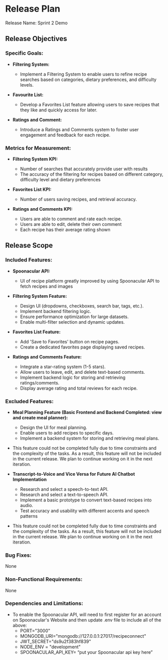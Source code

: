# Release Plan


Release Name: Sprint 2 Demo


## Release Objectives
### Specific Goals:
- <b>Filtering System:</b>
  - Implement a Filtering System to enable users to refine recipe searches based on categories, dietary preferences, and difficulty levels. 


- <b>Favourite List:</b>
  - Develop a Favorites List feature allowing users to save recipes that they like and quickly access for later. 


- <b>Ratings and Comment:</b>
  - Introduce a Ratings and Comments system to foster user engagement and feedback for each recipe.


### Metrics for Measurement:
- <b>Filtering System KPI:</b>
  - Number of searches that accurately provide user with results
  - The accuracy of the filtering for recipes based on different category, difficulty level and dietary preferences


- <b>Favorites List KPI:</b>
  - Number of users saving recipes, and retrieval accuracy.


- <b>Ratings and Comments KPI:</b>
  - Users are able to comment and rate each recipe.
  - Users are able to edit, delete their own comment
  - Each recipe has their average rating shown


## Release Scope
### Included Features:


- <b>Spoonacular API:</b>
  - UI of recipe platform greatly improved by using Spoonacular API to fetch recipes and images


- <b>Filtering System Feature:</b>
  - Design UI (dropdowns, checkboxes, search bar, tags, etc.).
  - Implement backend filtering logic.
  - Ensure performance optimization for large datasets.
  - Enable multi-filter selection and dynamic updates.


- <b>Favorites List Feature:</b>
  - Add 'Save to Favorites' button on recipe pages.
  - Create a dedicated favorites page displaying saved recipes.


- <b>Ratings and Comments Feature:</b>
  - Integrate a star-rating system (1-5 stars).
  - Allow users to leave, edit, and delete text-based comments.
  - Implement backend logic for storing and retrieving ratings/comments.
  - Display average rating and total reviews for each recipe.


### Excluded Features:
- <b>Meal Planning Feature (Basic Frontend and Backend Completed: view and create meal planner):</b>
  - Design the UI for meal planning.
  - Enable users to add recipes to specific days.
  - Implement a backend system for storing and retrieving meal plans.
- This feature could not be completed fully due to time constraints and the complexity of the tasks. As a result, this feature will not be included in the current release. We plan to continue working on it in the next iteration.

  
- <b>Transcript-to-Voice and Vice Versa for Future AI Chatbot Implementation</b>
  - Research and select a speech-to-text API.
  - Research and select a text-to-speech API.
  - Implement a basic prototype to convert text-based recipes into audio.
  - Test accuracy and usability with different accents and speech patterns
- This feature could not be completed fully due to time constraints and the complexity of the tasks. As a result, this feature will not be included in the current release. We plan to continue working on it in the next iteration.


### Bug Fixes:
None


### Non-Functional Requirements:
None
 
### Dependencies and Limitations:
- To enable the Spoonacular API, will need to first register for an account on Spoonacular's Website and then update .env file to include all of the above:
    - PORT="3000"
    - MONGODB_URI="mongodb://127.0.0.1:27017/recipeconnect"
    - JWT_SECRET="ds9u2f383hf839"
    - NODE_ENV = "development"
    - SPOONACULAR_API_KEY= “put your Spoonacular api key here”
